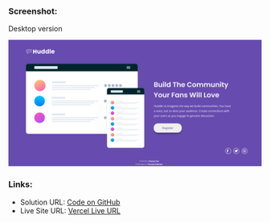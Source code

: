 
### Screenshot:

Desktop version

![desktop version](screenshot/huddle.png)

### Links:

- Solution URL: [Code on GitHub](https://github.com/ananya-das24/Huddle-Landing-Page)
- Live Site URL: [Vercel Live URL](https://huddle-landing-page-one-vert.vercel.app/)
